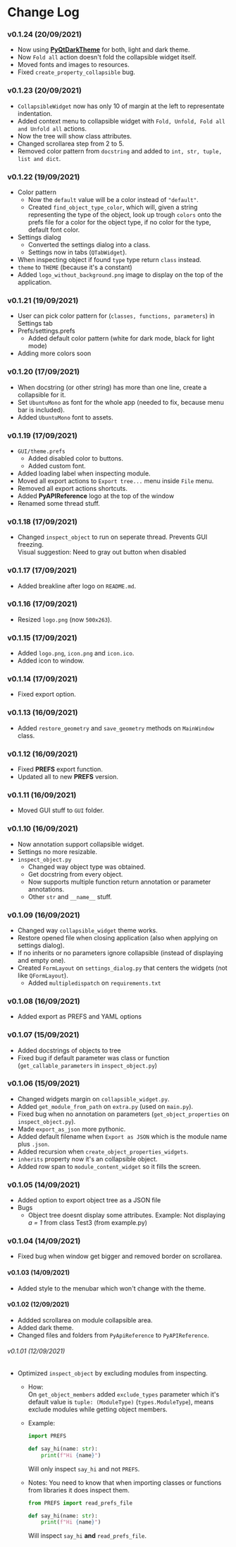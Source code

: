 # Change Log

### v0.1.24 (20/09/2021)
- Now using [**PyQtDarkTheme**](https://github.com/5yutan5/PyQtDarkTheme) for both, light and dark theme.
- Now `Fold all` action doesn't fold the collapsible widget itself.
- Moved fonts and images to resources.
- Fixed `create_property_collapsible` bug.

### v0.1.23 (20/09/2021)
- `CollapsibleWidget` now has only 10 of margin at the left to representate indentation.
- Added context menu to collapsible widget with `Fold, Unfold, Fold all and Unfold all` actions.
- Now the tree will show class attributes.
- Changed scrollarea step from 2 to 5.
- Removed color pattern from `docstring` and added to `int, str, tuple, list and dict`.

### v0.1.22 (19/09/2021)
- Color pattern
	- Now the `default` value will be a color instead of `"default"`.
	- Created `find_object_type_color`, which will, given a string representing the type of the object, look up trough `colors` onto the prefs file for a color for the object type, if no color for the type, default font color.
- Settings dialog
	- Converted the settings dialog into a class.
	- Settings now in tabs (`QTabWidget`).
- When inspecting object if found `type` type return `class` instead.
- `theme` to `THEME` (because it's a constant)
- Added `logo_without_background.png` image to display on the top of the application.

### v0.1.21 (19/09/2021)
- User can pick color pattern for (``classes, functions, parameters``) in Settings tab
- Prefs/settings.prefs
  - Added default color pattern (white for dark mode, black for light mode) 
- Adding more colors soon

### v0.1.20 (17/09/2021)
- When docstring (or other string) has more than one line, create a collapsible for it.
- Set `UbuntuMono` as font for the whole app (needed to fix, because menu bar is included).
- Added `UbuntuMono` font to assets.

### v0.1.19 (17/09/2021)
- `GUI/theme.prefs`
	- Added disabled color to buttons.
	- Added custom font.
- Added loading label when inspecting module.
- Moved all export actions to `Export tree...` menu inside `File` menu.
- Removed all export actions shortcuts.
- Added **PyAPIReference** logo at the top of the window
- Renamed some thread stuff.

### v0.1.18 (17/09/2021)
- Changed `inspect_object` to run on seperate thread. Prevents GUI freezing.    
Visual suggestion: Need to gray out button when disabled

### v0.1.17 (17/09/2021)
- Added breakline after logo on `README.md`.

### v0.1.16 (17/09/2021)
- Resized `logo.png` (now `500x263`).

### v0.1.15 (17/09/2021)
- Added `logo.png`, `icon.png` and `icon.ico`.
- Added icon to window.

### v0.1.14 (17/09/2021)
- Fixed export option.

### v0.1.13 (16/09/2021)
- Added `restore_geometry` and `save_geometry` methods on `MainWindow` class.

### v0.1.12 (16/09/2021)
- Fixed **PREFS** export function.
- Updated all to new **PREFS** version.

### v0.1.11 (16/09/2021)
- Moved GUI stuff to `GUI` folder.

### v0.1.10 (16/09/2021)
- Now annotation support collapsible widget.
- Settings no more resizable.
- `inspect_object.py`
	- Changed way object type was obtained.
	- Get docstring from every object.
	- Now supports multiple function return annotation or parameter annotations.
	- Other `str` and `__name__` stuff.

### v0.1.09 (16/09/2021)
- Changed way `collapsible_widget` theme works.
- Restore opened file when closing application (also when applying on settings dialog).
- If no inherits or no parameters ignore collapsible (instead of displaying and empty one).
- Created `FormLayout` on `settings_dialog.py` that centers the widgets (not like `QFormLayout`).
	- Added `multipledispatch` on `requirements.txt`

### v0.1.08 (16/09/2021)
- Added export as PREFS and YAML options

### v0.1.07 (15/09/2021)
- Added docstrings of objects to tree 
- Fixed bug if default parameter was class or function (`get_callable_parameters` in `inspect_object.py`)

### v0.1.06 (15/09/2021)
- Changed widgets margin on `collapsible_widget.py`.
- Added `get_module_from_path` on `extra.py` (used on `main.py`).
- Fixed bug when no annotation on parameters (`get_object_properties` on `inspect_object.py`).
- Made `export_as_json` more pythonic.
- Added default filename when `Export as JSON` which is the module name plus `.json`.
- Added recursion when `create_object_properties_widgets`.
- `inherits` property now it's an collapsible object.
- Added row span to `module_content_widget` so it fills the screen.

### v0.1.05 (14/09/2021)
- Added option to export object tree as a JSON file   
- Bugs
  - Object tree doesnt display some attributes. Example: Not displaying *a = 1* from class Test3 (from example.py)
### v0.1.04 (14/09/2021)
- Fixed bug when window get bigger and removed border on scrollarea.

#### v0.1.03 (14/09/2021)
- Added style to the menubar which won't change with the theme.

#### v0.1.02 (12/09/2021)
- Addded scrollarea on module collapsible area.
- Added dark theme.
- Changed files and folders from `PyApiReference` to `PyAPIReference`.

###### v0.1.01 (12/09/2021)
- Optimized `inspect_object` by excluding modules from inspecting.
	- How:  
		On `get_object_members` added `exclude_types` parameter which it's default value is `tuple: (ModuleType)` (`types.ModuleType`), means exclude modules while getting object members.

	- Example:
		```py
		import PREFS

		def say_hi(name: str):
			print(f"Hi {name}")
		```
		Will only inspect `say_hi` and not `PREFS`.

	- Notes:
		You need to know that when importing classes or functions from libraries it does inspect them.
		```py
		from PREFS import read_prefs_file

		def say_hi(name: str):
			print(f"Hi {name}")
		```
		Will inspect `say_hi` **and** `read_prefs_file`.